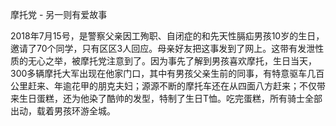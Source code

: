 摩托党 - 另一则有爱故事

2018年7月15号，是警察父亲因工殉职、自闭症的和先天性膈疝男孩10岁的生日，邀请了70个同学，只有区区3人回应。母亲好友把这事发到了网上。这带有发泄性质的无心之举，被摩托党注意到了。因为事先了解到男孩喜欢摩托，生日当天，300多辆摩托大军出现在他家门口，其中有男孩父亲生前的同事，有特意驱车几百公里赶来、年逾花甲的朋克夫妇；源源不断的摩托车还在从四面八方赶来；不仅带来生日蛋糕，还为他染了酷帅的发型，特制了生日T恤。吃完蛋糕，所有骑士全部出动，载着男孩环游全城。
